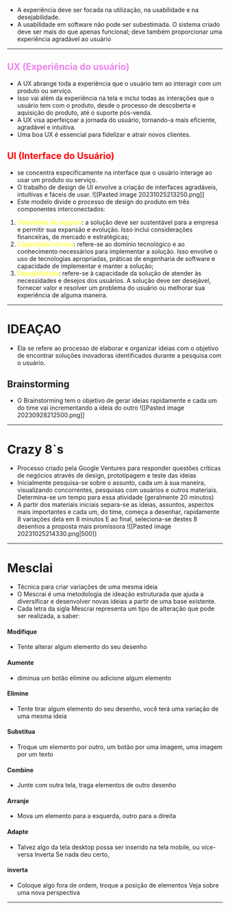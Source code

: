 - A experiência deve ser focada na utilização, na usabilidade e na desejabilidade.
- A usabilidade em software não pode ser subestimada. O sistema criado
deve ser mais do que apenas funcional; deve também proporcionar uma experiência agradável ao usuário
---
## <span style="color:violet">UX (Experiência do usuário)</span> 
- A UX abrange toda a experiência que o usuário tem ao interagir com um produto ou serviço. 
- Isso vai além da experiência na tela e inclui todas as interações que o usuário tem com o produto, desde o processo de descoberta e aquisição do produto, até o suporte pós-venda. 
- A UX visa aperfeiçoar a jornada do usuário, tornando-a mais eficiente, agradável e intuitiva. 
- Uma boa UX é essencial para fidelizar e atrair novos clientes.
## <span style="color:red">UI (Interface do Usuário)</span> 
- se concentra especificamente na interface que o usuário interage ao usar um produto ou serviço. 
- O trabalho de design de UI envolve a criação de interfaces agradáveis, intuitivas e fáceis de usar.
![[Pasted image 20231025213250.png]]
- Este modelo divide o processo de design do produto em três componentes interconectados: 
1. <span style="color:yellow">Viabilidade de negócio</span>: a solução deve ser sustentável para a empresa e permitir sua expansão e evolução. Isso inclui considerações financeiras, de mercado e estratégicas;
2. <span style="color:yellow">Capacidade técnica</span>: refere-se ao domínio tecnológico e ao conhecimento necessários para implementar a solução. Isso envolve o uso de tecnologias apropriadas, práticas de engenharia de software e capacidade de implementar e manter a solução;
3. <span style="color:yellow">Desejabilidade</span>: refere-se à capacidade da solução de atender às necessidades e desejos dos usuários. A solução deve ser desejável, fornecer valor e resolver um problema do usuário ou melhorar sua experiência de alguma maneira.

---
# IDEAÇAO
- Ela se refere ao processo de elaborar e organizar ideias com o objetivo de encontrar soluções inovadoras identificados durante a pesquisa com o usuário.
## Brainstorming
- O Brainstorming tem o objetivo de gerar ideias rapidamente e cada um do time vai incrementando a ideia do outro
![[Pasted image 20230928212500.png]]
---
# Crazy 8`s
- Processo criado pela Google Ventures para responder questões críticas de negócios através de design, prototipagem e teste das ideias
- Inicialmente pesquisa-se sobre o assunto, cada um à sua maneira, visualizando concorrentes, pesquisas com usuários e outros materiais. Determina-se um tempo para essa atividade (geralmente 20 minutos)
- A partir dos materiais iniciais separa-se as ideias, assuntos, aspectos mais importantes e cada um, do time, começa a desenhar, rapidamente 8 variações dela em 8 minutos E ao final, seleciona-se destes 8 desenhos a proposta mais promissora
![[Pasted image 20231025214330.png|500]]

----
# Mesclai 
- Técnica para criar variações de uma mesma ideia
- O Mescrai é uma metodologia de ideação estruturada que ajuda a
diversificar e desenvolver novas ideias a partir de uma base existente.
- Cada letra da sigla Mescrai representa um tipo de alteração que pode ser
realizada, a saber:	
#### Modifique
-  Tente alterar algum elemento do seu desenho
#### Aumente
- diminua um botão elimine ou adicione algum elemento
#### Elimine
- Tente tirar algum elemento do seu desenho, você terá uma variação de uma mesma ideia
#### Substitua
- Troque um elemento por outro, um botão por uma imagem, uma imagem por um texto
#### Combine
- Junte com outra tela, traga elementos de outro desenho
#### Arranje
-  Mova um elemento para a esquerda, outro para a direita 
#### Adapte
- Talvez algo da tela desktop possa ser inserido na tela mobile, ou vice-versa Inverta Se nada deu certo,
#### inverta
- Coloque algo fora de ordem, troque a posição de elementos Veja sobre uma nova perspectiva
----
